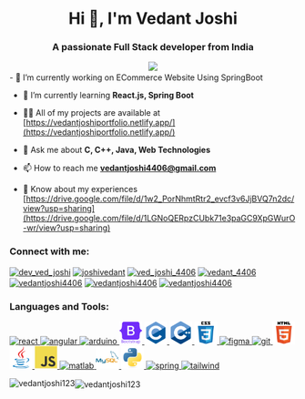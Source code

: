 <h1 align="center">Hi 👋, I'm Vedant Joshi</h1>
<h3 align="center">A passionate Full Stack developer from India</h3>
<div id="header" align="center">
  <img src="https://media.giphy.com/media/v1.Y2lkPTc5MGI3NjExNnBrcm84aWtrNGE5b2N0amk2d2VqMmV6YmU1ZW44aWV6YWM1OWFqbSZlcD12MV9pbnRlcm5hbF9naWZfYnlfaWQmY3Q9Zw/du3J3cXyzhj75IOgvA/giphy.gif" width="100"/>
</div>
- 🔭 I’m currently working on ECommerce Website Using SpringBoot

- 🌱 I’m currently learning **React.js, Spring Boot**

- 👨‍💻 All of my projects are available at [https://vedantjoshiportfolio.netlify.app/](https://vedantjoshiportfolio.netlify.app/)

- 💬 Ask me about **C, C++, Java, Web Technologies**

- 📫 How to reach me **vedantjoshi4406@gmail.com**

- 📄 Know about my experiences [https://drive.google.com/file/d/1w2_PorNhmtRtr2_evcf3v6JjBVQ7n2dc/view?usp=sharing](https://drive.google.com/file/d/1LGNoQERpzCUbk71e3paGC9XpGWurO-wr/view?usp=sharing)

<h3 align="left">Connect with me:</h3>
<p align="left">
<a href="https://twitter.com/dev_ved_joshi" target="blank"><img align="center" src="https://raw.githubusercontent.com/rahuldkjain/github-profile-readme-generator/master/src/images/icons/Social/twitter.svg" alt="dev_ved_joshi" height="30" width="40" /></a>
<a href="https://linkedin.com/in/joshivedant" target="blank"><img align="center" src="https://raw.githubusercontent.com/rahuldkjain/github-profile-readme-generator/master/src/images/icons/Social/linked-in-alt.svg" alt="joshivedant" height="30" width="40" /></a>
<a href="https://instagram.com/ved_joshi_4406" target="blank"><img align="center" src="https://raw.githubusercontent.com/rahuldkjain/github-profile-readme-generator/master/src/images/icons/Social/instagram.svg" alt="ved_joshi_4406" height="30" width="40" /></a>
<a href="https://www.codechef.com/users/vedant_4406" target="blank"><img align="center" src="https://cdn.jsdelivr.net/npm/simple-icons@3.1.0/icons/codechef.svg" alt="vedant_4406" height="30" width="40" /></a>
<a href="https://www.hackerrank.com/vedantjoshi4406" target="blank"><img align="center" src="https://raw.githubusercontent.com/rahuldkjain/github-profile-readme-generator/master/src/images/icons/Social/hackerrank.svg" alt="vedantjoshi4406" height="30" width="40" /></a>
<a href="https://www.leetcode.com/vedantjoshi4406" target="blank"><img align="center" src="https://raw.githubusercontent.com/rahuldkjain/github-profile-readme-generator/master/src/images/icons/Social/leet-code.svg" alt="vedantjoshi4406" height="30" width="40" /></a>
<a href="https://auth.geeksforgeeks.org/user/vedantjoshi4406" target="blank"><img align="center" src="https://raw.githubusercontent.com/rahuldkjain/github-profile-readme-generator/master/src/images/icons/Social/geeks-for-geeks.svg" alt="vedantjoshi4406" height="30" width="40" /></a>
</p>

<h3 align="left">Languages and Tools:</h3>
<p align="left"> <a href="https://reactjs.org" target="_blank" rel="noreferrer">
  <img src="https://reactjs.org/logo-og.png" alt="react" width="60" height="40"/>
</a>
 <a href="https://angular.io" target="_blank" rel="noreferrer"> <img src="https://angular.io/assets/images/logos/angular/angular.svg" alt="angular" width="40" height="40"/> </a> <a href="https://www.arduino.cc/" target="_blank" rel="noreferrer"> <img src="https://cdn.worldvectorlogo.com/logos/arduino-1.svg" alt="arduino" width="40" height="40"/> </a> <a href="https://getbootstrap.com" target="_blank" rel="noreferrer"> <img src="https://raw.githubusercontent.com/devicons/devicon/master/icons/bootstrap/bootstrap-plain-wordmark.svg" alt="bootstrap" width="40" height="40"/> </a> <a href="https://www.cprogramming.com/" target="_blank" rel="noreferrer"> <img src="https://raw.githubusercontent.com/devicons/devicon/master/icons/c/c-original.svg" alt="c" width="40" height="40"/> </a> <a href="https://www.w3schools.com/cpp/" target="_blank" rel="noreferrer"> <img src="https://raw.githubusercontent.com/devicons/devicon/master/icons/cplusplus/cplusplus-original.svg" alt="cplusplus" width="40" height="40"/> </a> <a href="https://www.w3schools.com/css/" target="_blank" rel="noreferrer"> <img src="https://raw.githubusercontent.com/devicons/devicon/master/icons/css3/css3-original-wordmark.svg" alt="css3" width="40" height="40"/> </a> <a href="https://www.figma.com/" target="_blank" rel="noreferrer"> <img src="https://www.vectorlogo.zone/logos/figma/figma-icon.svg" alt="figma" width="40" height="40"/> </a> <a href="https://git-scm.com/" target="_blank" rel="noreferrer"> <img src="https://www.vectorlogo.zone/logos/git-scm/git-scm-icon.svg" alt="git" width="40" height="40"/> </a> <a href="https://www.w3.org/html/" target="_blank" rel="noreferrer"> <img src="https://raw.githubusercontent.com/devicons/devicon/master/icons/html5/html5-original-wordmark.svg" alt="html5" width="40" height="40"/> </a> <a href="https://www.java.com" target="_blank" rel="noreferrer"> <img src="https://raw.githubusercontent.com/devicons/devicon/master/icons/java/java-original.svg" alt="java" width="40" height="40"/> </a> <a href="https://developer.mozilla.org/en-US/docs/Web/JavaScript" target="_blank" rel="noreferrer"> <img src="https://raw.githubusercontent.com/devicons/devicon/master/icons/javascript/javascript-original.svg" alt="javascript" width="40" height="40"/> </a> <a href="https://www.mathworks.com/" target="_blank" rel="noreferrer"> <img src="https://upload.wikimedia.org/wikipedia/commons/2/21/Matlab_Logo.png" alt="matlab" width="40" height="40"/> </a> <a href="https://www.mysql.com/" target="_blank" rel="noreferrer"> <img src="https://raw.githubusercontent.com/devicons/devicon/master/icons/mysql/mysql-original-wordmark.svg" alt="mysql" width="40" height="40"/> </a> <a href="https://www.python.org" target="_blank" rel="noreferrer"> <img src="https://raw.githubusercontent.com/devicons/devicon/master/icons/python/python-original.svg" alt="python" width="40" height="40"/> </a> <a href="https://spring.io/" target="_blank" rel="noreferrer"> <img src="https://www.vectorlogo.zone/logos/springio/springio-icon.svg" alt="spring" width="40" height="40"/> </a> <a href="https://tailwindcss.com/" target="_blank" rel="noreferrer"> <img src="https://www.vectorlogo.zone/logos/tailwindcss/tailwindcss-icon.svg" alt="tailwind" width="40" height="40"/> </a> </p>

<p><img align="left" src="https://github-readme-stats.vercel.app/api/top-langs?username=vedantjoshi123&show_icons=true&locale=en&layout=compact" alt="vedantjoshi123" /></p>


<p><img align="center" src="https://github-readme-streak-stats.herokuapp.com/?user=vedantjoshi123&" alt="vedantjoshi123" /></p>
